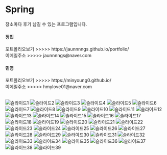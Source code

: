 # Spring

장소마다 후기 남길 수 있는 프로그램입니다.
<h4>정민</h4>
포트폴리오보기 >>>>> https://jaunnnngs.github.io/portfolio/ <br>
이메일주소 >>>>> jaunnnngs@naver.com
<h4>민영</h4>
포트폴리오보기 >>>>> https://minyoung0.github.io/  <br>
이메일주소 >>>>> hmylove01@naver.com  
<br><br>

![슬라이드1](https://user-images.githubusercontent.com/81130206/136886672-b5bed056-1fcc-4899-b8ae-78c681cf9035.JPG)
![슬라이드2](https://user-images.githubusercontent.com/81130206/136886676-37ba4e0a-82bb-498d-825f-a2fe51a31f94.JPG)
![슬라이드3](https://user-images.githubusercontent.com/81130206/136886677-5d2ba2cf-12be-468e-a7bb-511e8d05dad2.JPG)
![슬라이드4](https://user-images.githubusercontent.com/81130206/136886678-313301cf-1872-4ebd-831e-70e5f98866c4.JPG)
![슬라이드5](https://user-images.githubusercontent.com/81130206/136886680-cd0a05ce-03ca-44e0-9ec6-5b558f5c8896.JPG)
![슬라이드6](https://user-images.githubusercontent.com/81130206/136886683-0004374a-b7e8-4d8f-812e-10c36116b793.JPG)
![슬라이드7](https://user-images.githubusercontent.com/81130206/136886685-5d49af4a-f4d8-4de2-beec-f06746a515c2.JPG)
![슬라이드8](https://user-images.githubusercontent.com/81130206/136886686-c6913718-8928-472d-be7b-d215e935649f.JPG)
![슬라이드9](https://user-images.githubusercontent.com/81130206/136886687-fbf35332-77b4-4e44-84b1-7fa47d895264.JPG)
![슬라이드10](https://user-images.githubusercontent.com/81130206/136886689-85b53116-7721-462b-b4a2-9dbb2f6fbb0b.JPG)
![슬라이드11](https://user-images.githubusercontent.com/81130206/136886691-3663fc75-35fe-4641-be8a-22a6c110164e.JPG)
![슬라이드12](https://user-images.githubusercontent.com/81130206/136886692-84bbe81b-61f5-4642-8f3e-510b8e6b25dd.JPG)
![슬라이드13](https://user-images.githubusercontent.com/81130206/136886695-a87c126e-b40d-4e6c-848b-f97e455ea80d.JPG)
![슬라이드14](https://user-images.githubusercontent.com/81130206/136886697-beaa68c7-dd8c-4da2-a270-72dfdab8ad99.JPG)
![슬라이드15](https://user-images.githubusercontent.com/81130206/136886698-801580ff-5122-46d5-a4ae-b3c45ec05101.JPG)
![슬라이드16](https://user-images.githubusercontent.com/81130206/136886699-efeaa4f7-829e-4fce-b099-f73357aa8029.JPG)
![슬라이드17](https://user-images.githubusercontent.com/81130206/136886703-9874f83a-4de7-43a8-b6b8-c29b4ff9c7b1.JPG)
![슬라이드18](https://user-images.githubusercontent.com/81130206/136886705-f1cce337-f842-4e22-a74f-31c0e63a19e5.JPG)
![슬라이드19](https://user-images.githubusercontent.com/81130206/136886707-9cc839e3-c59d-4fdc-886e-9edafe005bd7.JPG)
![슬라이드20](https://user-images.githubusercontent.com/81130206/136886709-1fed55fb-c1e4-4493-9f44-b8d7736a22cf.JPG)
![슬라이드21](https://user-images.githubusercontent.com/81130206/136886712-f8a20706-c084-4ffe-8145-307ee9a1bc1e.JPG)
![슬라이드22](https://user-images.githubusercontent.com/81130206/136886713-cd400eae-588a-4140-9169-ccf3fbbc6ff5.JPG)
![슬라이드23](https://user-images.githubusercontent.com/81130206/136886715-c42c8d36-06f3-49c2-a614-3d8df7030a1d.JPG)
![슬라이드24](https://user-images.githubusercontent.com/81130206/136886718-58a2c64f-a48a-413e-9fbb-8eb292508a03.JPG)
![슬라이드25](https://user-images.githubusercontent.com/81130206/136886719-ca4b997f-4ee1-4c60-bf01-64402cbfa5c2.JPG)
![슬라이드26](https://user-images.githubusercontent.com/81130206/136886720-4a5f333f-e466-49bc-a102-17bc3514985d.JPG)
![슬라이드27](https://user-images.githubusercontent.com/81130206/136886722-17a2ffdf-e07a-4e38-811b-443b8439c59a.JPG)
![슬라이드28](https://user-images.githubusercontent.com/81130206/136886723-e3644da1-5659-4a59-88cd-a889fb8287c4.JPG)
![슬라이드29](https://user-images.githubusercontent.com/81130206/136886724-37b3d4b4-63a8-4c41-bb6c-f901ad515c61.JPG)
![슬라이드30](https://user-images.githubusercontent.com/81130206/136886725-f921ff8d-4970-4686-8ac1-9ce44b855595.JPG)
![슬라이드31](https://user-images.githubusercontent.com/81130206/136886727-4276ca7c-ab1b-43e6-989a-ef4e8d60ae85.JPG)
![슬라이드32](https://user-images.githubusercontent.com/81130206/136886728-c03d50fd-07eb-41f2-a856-bb8b9eb6b31a.JPG)
![슬라이드33](https://user-images.githubusercontent.com/81130206/136886730-874f41f9-015a-49b2-9d4a-3fb4e108a834.JPG)
![슬라이드34](https://user-images.githubusercontent.com/81130206/136886732-7655e4d8-8f8d-4ccb-b80c-aff552d497cd.JPG)
![슬라이드35](https://user-images.githubusercontent.com/81130206/136886735-322f1ea6-4316-41db-b40a-e5438027ff78.JPG)
![슬라이드36](https://user-images.githubusercontent.com/81130206/136886738-e44292b6-5406-4f46-a6fa-d974d18688d5.JPG)
![슬라이드37](https://user-images.githubusercontent.com/81130206/136886739-8e155a40-3581-4fb2-a1d5-fabf7ce250b0.JPG)
![슬라이드38](https://user-images.githubusercontent.com/81130206/136886741-c53acd27-5282-4ee9-a1d7-6530be702701.JPG)
![슬라이드39](https://user-images.githubusercontent.com/81130206/136886895-ea659670-8fe7-49bc-94b9-cab4511967d9.JPG)
